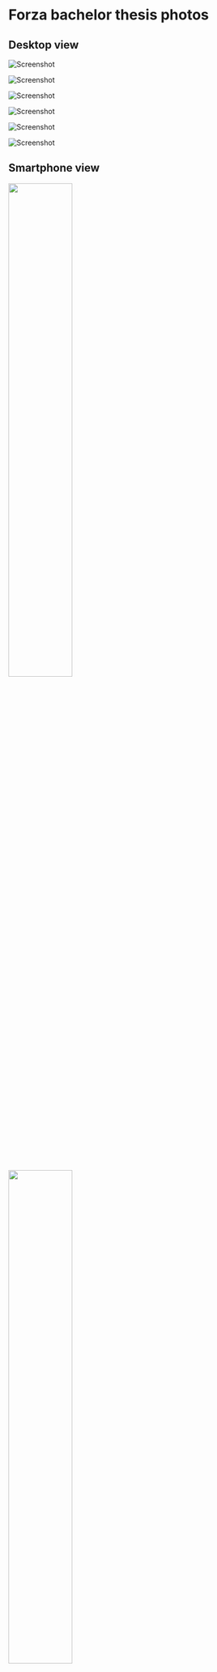 # Forza bachelor thesis photos

## Desktop view
![Screenshot](pictures/match.png)

![Screenshot](pictures/world_cup.png)

![Screenshot](pictures/tournament.png)

![Screenshot](pictures/team.png)

![Screenshot](pictures/player.png)

![Screenshot](pictures/search.png)

## Smartphone view

<img src="pictures/match_mobile.png" width="50%" />

<img src="pictures/wwc_mobile.png" width="50%" />

<img src="pictures/tournament_mobile.png" width="50%" />

<img src="pictures/team_mobile.png" width="50%" />

<img src="pictures/player_mobile.png" width="50%" />

## Tablet view

<img src="pictures/match_tablet.png" width="70%" />

<img src="pictures/wc_tablet.png" width="70%" />

<img src="pictures/player_tablet.png" width="70%" />

